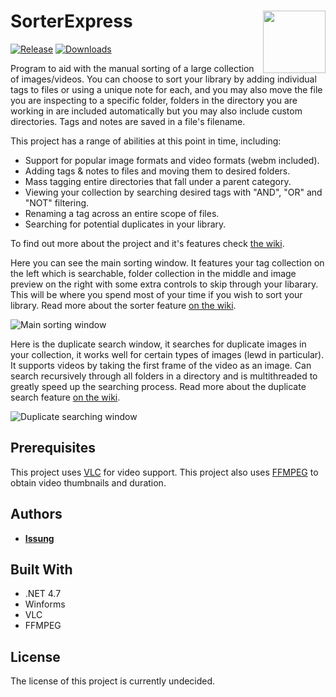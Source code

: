# SorterExpress <img align="right" width="100" height="100" src="https://puu.sh/GHeDb.ico">
[![Release](https://img.shields.io/github/v/release/issung/SorterExpress?include_prereleases&style=for-the-badge)](https://github.com/Issung/GChan/releases)
[![Downloads](https://img.shields.io/github/downloads/issung/SorterExpress/total?style=for-the-badge)](https://github.com/Issung/GChan/releases)

Program to aid with the manual sorting of a large collection of images/videos. You can choose to sort your library by adding individual tags to files or using a unique note for each, and you may also move the file you are inspecting to a specific folder, folders in the directory you are working in are included automatically but you may also include custom directories.
Tags and notes are saved in a file's filename.

This project has a range of abilities at this point in time, including:
* Support for popular image formats and video formats (webm included).
* Adding tags & notes to files and moving them to desired folders.
* Mass tagging entire directories that fall under a parent category.
* Viewing your collection by searching desired tags with "AND", "OR" and "NOT" filtering.
* Renaming a tag across an entire scope of files.
* Searching for potential duplicates in your library.

To find out more about the project and it's features check [the wiki](https://github.com/Issung/SorterExpress/wiki).

Here you can see the main sorting window. It features your tag collection on the left which is searchable, folder collection in the middle and image preview on the right with some extra controls to skip through your libarary. This will be where you spend most of your time if you wish to sort your library. Read more about the sorter feature [on the wiki](https://github.com/Issung/SorterExpress/wiki/Sorter).

![Main sorting window](https://i.imgur.com/ieyN2iC.png)

Here is the duplicate search window, it searches for duplicate images in your collection, it works well for certain types of images (lewd in particular). It supports videos by taking the first frame of the video as an image. Can search recursively through all folders in a directory and is multithreaded to greatly speed up the searching process. Read more about the duplicate search feature [on the wiki](https://github.com/Issung/SorterExpress/wiki/Duplicate-Searcher).

![Duplicate searching window](https://i.imgur.com/aZGtKIR.png)

## Prerequisites

This project uses [VLC](https://www.videolan.org/) for video support.
This project also uses [FFMPEG](https://www.ffmpeg.org/) to obtain video thumbnails and duration.

## Authors

* **[Issung](https://github.com/Issung)**

## Built With
* .NET 4.7
* Winforms
* VLC
* FFMPEG

## License

The license of this project is currently undecided.
